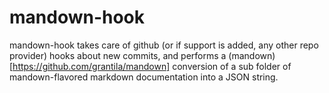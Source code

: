 # mandown-hook

mandown-hook takes care of github (or if support is added, any other repo provider) hooks about new commits, and performs a (mandown)[https://github.com/grantila/mandown] conversion of a sub folder of mandown-flavored markdown documentation into a JSON string.
